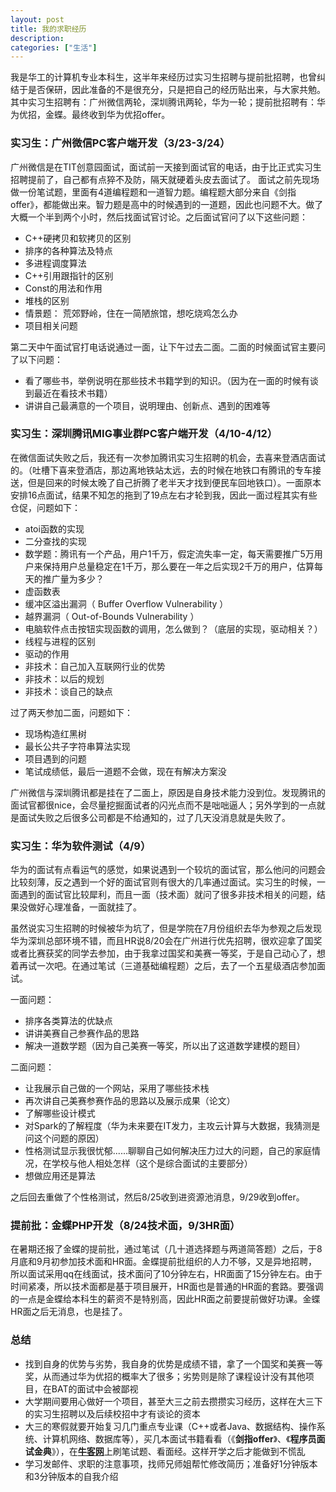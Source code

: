 ```yaml
---
layout: post
title: 我的求职经历
description:
categories: ["生活"]
---
```


我是华工的计算机专业本科生，这半年来经历过实习生招聘与提前批招聘，也曾纠结于是否保研，因此准备的不是很充分，只是把自己的经历贴出来，与大家共勉。其中实习生招聘有：广州微信两轮，深圳腾讯两轮，华为一轮；提前批招聘有：华为优招，金蝶。最终收到华为优招offer。

### 实习生：广州微信PC客户端开发（3/23-3/24）

广州微信是在TIT创意园面试，面试前一天接到面试官的电话，由于比正式实习生招聘提前了，自己都有点猝不及防，隔天就硬着头皮去面试了。
面试之前先现场做一份笔试题，里面有4道编程题和一道智力题。编程题大部分来自《剑指offer》，都能做出来。智力题是高中的时候遇到的一道题，因此也问题不大。做了大概一个半到两个小时，然后找面试官讨论。之后面试官问了以下这些问题：

- C++硬拷贝和软拷贝的区别
- 排序的各种算法及特点
- 多进程调度算法
- C++引用跟指针的区别
- Const的用法和作用
- 堆栈的区别  
- 情景题： 荒郊野岭，住在一简陋旅馆，想吃烧鸡怎么办
- 项目相关问题

第二天中午面试官打电话说通过一面，让下午过去二面。二面的时候面试官主要问了以下问题：
- 看了哪些书，举例说明在那些技术书籍学到的知识。（因为在一面的时候有谈到最近在看技术书籍）
- 讲讲自己最满意的一个项目，说明理由、创新点、遇到的困难等

### 实习生：深圳腾讯MIG事业群PC客户端开发（4/10-4/12）

在微信面试失败之后，我还有一次参加腾讯实习生招聘的机会，去喜来登酒店面试的。（吐槽下喜来登酒店，那边离地铁站太远，去的时候在地铁口有腾讯的专车接送，但是回来的时候太晚了自己折腾了老半天才找到便民车回地铁口）。一面原本安排16点面试，结果不知怎的拖到了19点左右才轮到我，因此一面过程其实有些仓促，问题如下：
- atoi函数的实现
- 二分查找的实现
- 数学题：腾讯有一个产品，用户1千万，假定流失率一定，每天需要推广5万用户来保持用户总量稳定在1千万，那么要在一年之后实现2千万的用户，估算每天的推广量为多少？
- 虚函数表
- 缓冲区溢出漏洞（ Buffer Overflow Vulnerability ）
- 越界漏洞（ Out-of-Bounds Vulnerability ）
- 电脑软件点击按钮实现函数的调用，怎么做到？（底层的实现，驱动相关？）
- 线程与进程的区别
- 驱动的作用
- 非技术：自己加入互联网行业的优势
- 非技术：以后的规划
- 非技术：谈自己的缺点

过了两天参加二面，问题如下：
- 现场构造红黑树
- 最长公共子字符串算法实现
- 项目遇到的问题
- 笔试成绩低，最后一道题不会做，现在有解决方案没

广州微信与深圳腾讯都是挂在了二面上，原因是自身技术能力没到位。发现腾讯的面试官都很nice，会尽量挖掘面试者的闪光点而不是咄咄逼人；另外学到的一点就是面试失败之后很多公司都是不给通知的，过了几天没消息就是失败了。

### 实习生：华为软件测试（4/9）

华为的面试有点看运气的感觉，如果说遇到一个较坑的面试官，那么他问的问题会比较刻薄，反之遇到一个好的面试官则有很大的几率通过面试。实习生的时候，一面遇到的面试官比较犀利，而且一面（技术面）就问了很多非技术相关的问题，结果没做好心理准备，一面就挂了。

虽然说实习生招聘的时候被华为坑了，但是学院在7月份组织去华为参观之后发现华为深圳总部环境不错，而且HR说8/20会在广州进行优先招聘，很欢迎拿了国奖或者比赛获奖的同学去参加，由于我拿过国奖和美赛一等奖，于是自己动心了，想着再试一次吧。在通过笔试（三道基础编程题）之后，去了一个五星级酒店参加面试。

一面问题：
- 排序各类算法的优缺点
- 讲讲美赛自己参赛作品的思路
- 解决一道数学题（因为自己美赛一等奖，所以出了这道数学建模的题目）

二面问题：
- 让我展示自己做的一个网站，采用了哪些技术栈
- 再次讲自己美赛参赛作品的思路以及展示成果（论文）
- 了解哪些设计模式
- 对Spark的了解程度（华为未来要在IT发力，主攻云计算与大数据，我猜测是问这个问题的原因）
- 性格测试显示我很忧郁......聊聊自己如何解决压力过大的问题，自己的家庭情况，在学校与他人相处怎样（这个是综合面试的主要部分）
- 想做应用还是算法

之后回去重做了个性格测试，然后8/25收到进资源池消息，9/29收到offer。

### 提前批：金蝶PHP开发（8/24技术面，9/3HR面）

在暑期还报了金蝶的提前批，通过笔试（几十道选择题与两道简答题）之后，于8月底和9月初参加技术面和HR面。金蝶提前批组织的人力不够，又是异地招聘，所以面试采用qq在线面试，技术面问了10分钟左右，HR面面了15分钟左右。由于时间紧凑，所以技术面都是基于项目展开，HR面也是普通的HR面的套路。要强调的一点是金蝶给本科生的薪资不是特别高，因此HR面之前要提前做好功课。金蝶HR面之后无消息，也是挂了。


### 总结
- 找到自身的优势与劣势，我自身的优势是成绩不错，拿了一个国奖和美赛一等奖，从而通过华为优招的概率大了很多；劣势则是除了课程设计没有其他项目，在BAT的面试中会被鄙视
- 大学期间要用心做好一个项目，甚至大三之前去攒攒实习经历，这样在大三下的实习生招聘以及后续校招中才有谈论的资本
- 大三的寒假就要开始复习几门重点专业课（C++或者Java、数据结构、操作系统、计算机网络、数据库等），买几本面试书籍看看（《**剑指offer**》、《**程序员面试金典**》），在[**牛客网**](http://www.nowcoder.com/)上刷笔试题、看面经。这样开学之后才能做到不慌乱
- 学习发邮件、求职的注意事项，找师兄师姐帮忙修改简历；准备好1分钟版本和3分钟版本的自我介绍